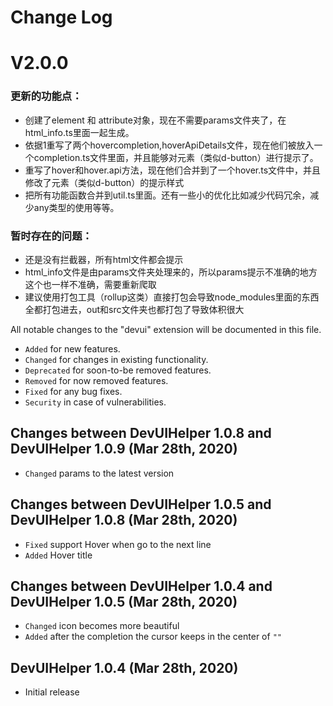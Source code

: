 <!--
 * @Author: your name
 * @Date: 2020-03-27 19:34:32
 * @LastEditTime: 2020-03-29 19:03:00
 * @LastEditors: your name
 * @Description: In User Settings Edit
 * @FilePath: \DevUIHelper\CHANGELOG.md
 -->
# Change Log

# V2.0.0

### 更新的功能点：

- 创建了element 和 attribute对象，现在不需要params文件夹了，在html_info.ts里面一起生成。
- 依据1重写了两个hovercompletion,hoverApiDetails文件，现在他们被放入一个completion.ts文件里面，并且能够对元素（类似d-button）进行提示了。
- 重写了hover和hover.api方法，现在他们合并到了一个hover.ts文件中，并且修改了元素（类似d-button）的提示样式
- 把所有功能函数合并到util.ts里面。还有一些小的优化比如减少代码冗余，减少any类型的使用等等。

### 暂时存在的问题：

- 还是没有拦截器，所有html文件都会提示
- html_info文件是由params文件夹处理来的，所以params提示不准确的地方这个也一样不准确，需要重新爬取
- 建议使用打包工具（rollup这类）直接打包会导致node_modules里面的东西全都打包进去，out和src文件夹也都打包了导致体积很大

All notable changes to the "devui" extension will be documented in this file.
- `Added` for new features.
- `Changed` for changes in existing functionality.
- `Deprecated` for soon-to-be removed features.
- `Removed` for now removed features.
- `Fixed` for any bug fixes.
- `Security` in case of vulnerabilities.

## Changes between DevUIHelper 1.0.8 and DevUIHelper 1.0.9 (Mar 28th, 2020)
- `Changed` params to the latest version
## Changes between DevUIHelper 1.0.5 and DevUIHelper 1.0.8 (Mar 28th, 2020)
- `Fixed` support Hover when go to the next line
- `Added` Hover title 

## Changes between DevUIHelper 1.0.4 and DevUIHelper 1.0.5 (Mar 28th, 2020)
- `Changed` icon becomes more beautiful
- `Added` after the completion the cursor keeps in the center of ``""``

## DevUIHelper 1.0.4 (Mar 28th, 2020)

- Initial release
